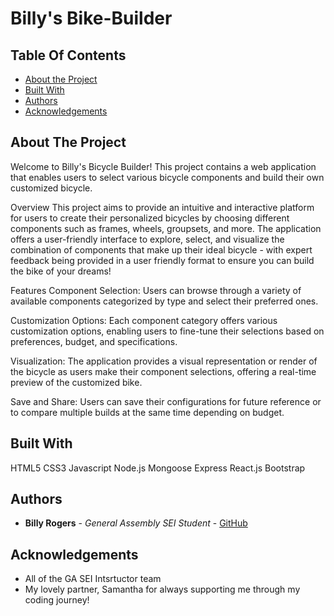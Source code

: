 # Billy's Bike-Builder

## Table Of Contents

* [About the Project](#about-the-project)
* [Built With](#built-with)
* [Authors](#authors)
* [Acknowledgements](#acknowledgements)


## About The Project

Welcome to Billy's Bicycle Builder! This project contains a web application that enables users to select various bicycle components and build their own customized bicycle.

Overview
This project aims to provide an intuitive and interactive platform for users to create their personalized bicycles by choosing different components such as frames, wheels, groupsets, and more. The application offers a user-friendly interface to explore, select, and visualize the combination of components that make up their ideal bicycle - with expert feedback being provided in a user friendly format to ensure you can build the bike of your dreams!


Features
Component Selection: Users can browse through a variety of available components categorized by type and select their preferred ones.

Customization Options: Each component category offers various customization options, enabling users to fine-tune their selections based on preferences, budget, and specifications.

Visualization: The application provides a visual representation or render of the bicycle as users make their component selections, offering a real-time preview of the customized bike.

Save and Share: Users can save their configurations for future reference or to compare multiple builds at the same time depending on budget.




## Built With

HTML5
CSS3
Javascript
Node.js
Mongoose
Express
React.js
Bootstrap


## Authors

* **Billy Rogers** - *General Assembly SEI Student* - [GitHub](https://github.com/williamrogerschi/)


## Acknowledgements

* All of the GA SEI Intsrtuctor team
* My lovely partner, Samantha for always supporting me through my coding journey!
